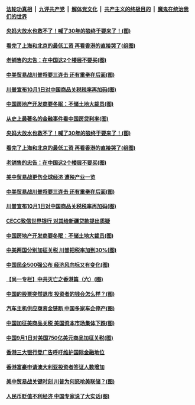 ####  [法轮功真相](../../../../basic/blob/master/README.md?t=08251813) &nbsp;|&nbsp; [九评共产党](../../../../9ping.md/blob/master/README.md?t=08251813) &nbsp;|&nbsp; [解体党文化](../../../../jtdwh.md/blob/master/README.md?t=08251813)  &nbsp;|&nbsp; [共产主义的终极目的](../../../../gczydzjmd.md/blob/master/README.md?t=08251813) &nbsp;|&nbsp; [魔鬼在统治我们的世界](../../../../mgztzwmdsj.md/blob/master/README.md?t=08251813) 

#### [央妈大放水也救不了！喊了30年的狼终于要来了！(图)](../pages/p5/904872.md?t=08251813) 

#### [看完了上海和北京的最低工资 再看香港的直接哭了(组图)](../pages/p5/904891.md?t=08251813) 

#### [老销售的忠告：在中国这2个楼层不要买(图)](../pages/p5/904894.md?t=08251813) 

#### [中美贸易战川普将要三连击 还有重拳在后面(图)](../pages/p5/904869.md?t=08251813) 

#### [川普宣布10月1日对中国商品关税税率再加码(图)](../pages/p5/904855.md?t=08251813) 

#### [中国房地产开发商要冬眠：不储土地大裁员(图)](../pages/p5/904778.md?t=08251813) 

#### [从史上最著名的金融事件看中国房贷利率(图)](../pages/p5/904873.md?t=08251813) 

#### [央妈大放水也救不了！喊了30年的狼终于要来了！(图)](../pages/p5/904872.md?t=08251813) 

#### [看完了上海和北京的最低工资 再看香港的直接哭了(组图)](../pages/p5/904891.md?t=08251813) 

#### [老销售的忠告：在中国这2个楼层不要买(图)](../pages/p5/904894.md?t=08251813) 

#### [美中贸易战更伤全球经济 遭殃产业一览](../pages/p5/904874.md?t=08251813) 

#### [中美贸易战川普将要三连击 还有重拳在后面(图)](../pages/p5/904869.md?t=08251813) 

#### [川普宣布10月1日对中国商品关税税率再加码(图)](../pages/p5/904855.md?t=08251813) 

#### [CECC致信世界银行 对其给新疆贷款提出质疑](../pages/p5/904854.md?t=08251813) 

#### [中国房地产开发商要冬眠：不储土地大裁员(图)](../pages/p5/904778.md?t=08251813) 

#### [中美两国分别加征关税 川普把税率加到30%(图)](../pages/p5/904811.md?t=08251813) 

#### [中国民企500强公布 经济风向标又有变化(图)](../pages/p5/904776.md?t=08251813) 

#### [【尚一专栏】中共灭亡之香港篇（六）(图)](../pages/p5/904537.md?t=08251813) 

#### [中国的股票突然退市 投资者的钱会怎么样？(图)](../pages/p5/904783.md?t=08251813) 

#### [汽车主机供应商资金链断 中国多家车企停产(图)](../pages/p5/904771.md?t=08251813) 

#### [中国加征美商品关税 美国资本市场集体下跌(图)](../pages/p5/904742.md?t=08251813) 

#### [中国9月1日对美国750亿美元商品加征关税(图)](../pages/p5/904738.md?t=08251813) 

#### [香港三大银行登广告呼吁维护国际金融地位](../pages/p5/904736.md?t=08251813) 

#### [香港富豪申请澳大利亚投资者签证人数增加](../pages/p5/904735.md?t=08251813) 

#### [美中贸易战关键时刻 川普为何怒呛美联储？(图)](../pages/p5/904729.md?t=08251813) 

#### [人民币贬值不利经济 中国专家说了大实话(图)](../pages/p5/904637.md?t=08251813) 

